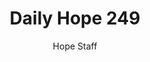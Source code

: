 ---
image: /assets/img/daily-hope-default-artwork.png
title: Daily Hope 249
number: 249
categories:
  - Daily Hope
author: Hope Staff
notes: Daily Hope 249
embed: >-
  EMBED_GOES_HERE
---
